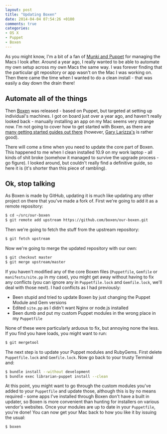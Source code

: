 ```yaml
---
layout: post
title: "Updating Boxen"
date: 2014-04-04 07:54:26 +0100
comments: true
categories: 
- OS X
- Puppet
- Boxen
---
```

As you might know, I'm a bit of a fan of [Munki and Puppet](https://www.youtube.com/watch?v=GqerWmKU1Js) for managing the Macs I look after. Around a year ago, I really wanted to be able to automate my own setup across my own Macs the same way. I was forever finding that the particular git repository or app wasn't on the Mac I was working on. Then there came the time when I wanted to do a clean install - that was easily a day down the drain there!

## Automate all of the things

Then [Boxen](https://boxen.github.com/) was released - based on Puppet, but targeted at setting up individual's machines. I got on board just over a year ago, and haven't really looked back - manually installing an app on my Mac seems very strange now. I'm not going to cover how to get started with Boxen, as there are [many getting started guides out there](http://lmgtfy.com/?q=getting+started+with+Boxen) (however, [Gary Larizza's](http://garylarizza.com/blog/2013/02/15/puppet-plus-github-equals-laptop-love/) is rather good).

There will come a time when you need to update the core part of Boxen. This happened to me when I clean installed 10.9 on my work laptop - all kinds of shit broke (somehow it managed to survive the upgrade process - go figure). I looked around, but couldn't really find a definitive guide, so here it is (it's shorter than this piece of rambling).

## Ok, stop talking

As Boxen is made by GitHub, updating it is much like updating any other project on there that you've made a fork of.  First we're going to add it as a remote repository:

``` bash
$ cd ~/src/our-boxen
$ git remote add upstream https://github.com/boxen/our-boxen.git
```

Then we're going to fetch the stuff from the upstream repository:

``` bash
$ git fetch upstream
```
Now we're going to merge the updated repository with our own:

``` bash
$ git checkout master
$ git merge upstream/master
```

If you haven't modified any of the core Boxen files (``Puppetfile``, ``Gemfile`` or ``manifests/site.pp`` in my case), you might get away without having to fix any conflicts (you can ignore any in ``Puppetfile.lock`` and ``Gemfile.lock``, we'll deal with those next). I had conflicts as I had previously:

* Been stupid and tried to update Boxen by just changing the Puppet Module and Gem versions
* Edited ``site.pp`` as I didn't want Nginx or node.js installed
* Been dumb and put my custom Puppet modules in the wrong place in my ``Puppetfile``

None of these were particularly arduous to fix, but annoying none the less. If you find you have loads, you might want to run:

``` bash
$ git mergetool
```

The next step is to update your Puppet modules and RubyGems. First delete ``Puppetfile.lock`` and ``Gemfile.lock``. Now go back to your trusty Terminal and:

``` bash
$ bundle install --without development
$ bundle exec librarian-puppet install --clean
```

At this point, you might want to go through the custom modules you've added to your ``Puppetfile`` and update those, although this is by no means required - some apps I've installed through Boxen don't have a built in updater, so Boxen is more convenient than hunting for installers on various vendor's websites. Once your modules are up to date in your ``Puppetfile``,  you're done! You can now get your Mac back to how you like it by issuing the usual:

``` bash
$ boxen
```